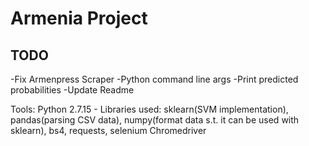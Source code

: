# Armenia Project

## TODO 

-Fix Armenpress Scraper
-Python command line args
-Print predicted probabilities
-Update Readme


Tools:
Python 2.7.15 - Libraries used: sklearn(SVM implementation), pandas(parsing CSV data), numpy(format data s.t. it can be used with sklearn), bs4, requests, selenium
Chromedriver




